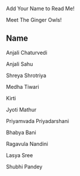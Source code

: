

Add Your Name to Read Me!

Meet The Ginger Owls!

## Name
Anjali Chaturvedi

Anjali Sahu

Shreya Shrotriya

Medha Tiwari

Kirti

Jyoti Mathur

Priyamvada Priyadarshani

Bhabya Bani

Ragavula Nandini

Lasya Sree

Shubhi Pandey
